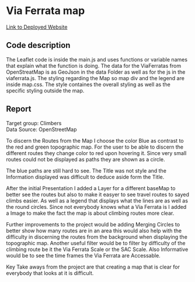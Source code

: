# Via Ferrata map

[Link to Deployed Website](https://karutouchiha.github.io/ViaFerrataMap/)

## Code description

The Leaflet code is inside the main.js and uses functions or variable names that explain what the function is doing.
The data for the ViaFerratas from OpenStreatMap is as GeoJson in the data Folder as well as for the js in the
viaferrata.js. The styling regarding the Map so map div and the legend are inside map.css. The style containes the
overall styling as well as the specific styling outside the map.

## Report

Target group: Climbers<br>
Data Source: OpenStreetMap<br>

To discern the Routes from the Map I choose the color Blue as contrast to the red and green topographic map. For the
user
to be able to discern the different routes they change color to red upon hovering it. Since very small routes could not
be displayed as paths they are shown as a circle.

The blue paths are still hard to see. The Title was not style and the Information displayed was difficult to deduce
aside form the Title.

After the initial Presentation I added a Layer for a different baseMap to better see the routes but also to make it
easyer to see travel routes to sayed climbs easier. As well as a legend that displays what the lines are as well as the
round circles. Since not everybody knows what a Via Ferrata is I added a Image to make the fact the map is about
climbing routes more clear.

Further improvements to the project would be adding Merging Circles to better show how many routes are in
an area this would also help with the difficulty in discerning the routes from the background when displaying the
topographic map. Another useful filter would be to filter by difficulty of the climbing route be it the Via Ferrata
Scale or the SAC Scale. Also Informative would be to see the time frames the Via Ferrata are Accessable.

Key Take aways from the project are that creating a map that is clear for everybody that looks at it is difficult.
